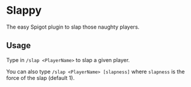# Slappy

The easy Spigot plugin to slap those naughty players.

## Usage

Type in `/slap <PlayerName>` to slap a given player.

You can also type `/slap <PlayerName> [slapness]` where `slapness` is the force of the slap (default 1).
